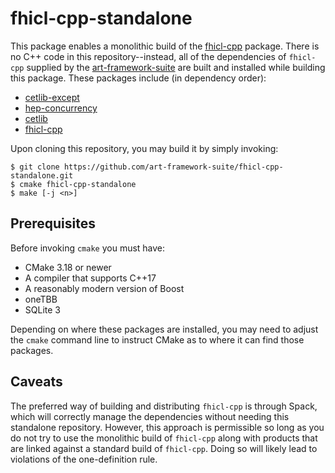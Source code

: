 # fhicl-cpp-standalone

This package enables a monolithic build of the [fhicl-cpp](https://github.com/art-framework-suite/fhicl-cpp) package.  There is no C++ code in this repository--instead, all of the dependencies of `fhicl-cpp` supplied by the [art-framework-suite](https://github.com/art-framework-suite) are built and installed while building this package.  These packages include (in dependency order):

- [cetlib-except](https://github.com/art-framework-suite/cetlib-except)
- [hep-concurrency](https://github.com/art-framework-suite/hep-concurrency)
- [cetlib](https://github.com/art-framework-suite/cetlib)
- [fhicl-cpp](https://github.com/art-framework-suite/fhicl-cpp)

Upon cloning this repository, you may build it by simply invoking:

```console
$ git clone https://github.com/art-framework-suite/fhicl-cpp-standalone.git
$ cmake fhicl-cpp-standalone
$ make [-j <n>]
```

## Prerequisites

Before invoking `cmake` you must have:

- CMake 3.18 or newer
- A compiler that supports C++17
- A reasonably modern version of Boost
- oneTBB
- SQLite 3

Depending on where these packages are installed, you may need to adjust the `cmake` command line to instruct CMake as to where it can find those packages.

## Caveats

The preferred way of building and distributing `fhicl-cpp` is through Spack, which will correctly manage the dependencies without needing this standalone repository.  However, this approach is permissible so long as you do not try to use the monolithic build of `fhicl-cpp` along with products that are linked against a standard build of `fhicl-cpp`.  Doing so will likely lead to violations of the one-definition rule.
